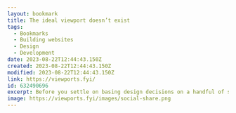 ```yaml
---
layout: bookmark
title: The ideal viewport doesn’t exist
tags:
  - Bookmarks
  - Building websites
  - Design
  - Development
date: 2023-08-22T12:44:43.150Z
created: 2023-08-22T12:44:43.150Z
modified: 2023-08-22T12:44:43.150Z
link: https://viewports.fyi/
id: 632490696
excerpt: Before you settle on basing design decisions on a handful of strict breakpoints, make sure you consider the vast fragmentation of screen sizes and browser viewports.
image: https://viewports.fyi/images/social-share.png
---
```

